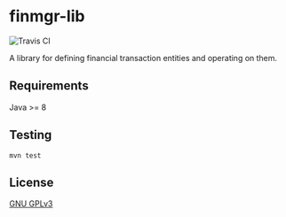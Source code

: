 finmgr-lib
===

![Travis CI](https://travis-ci.org/ksean/finmgr-lib.svg?branch=master)

A library for defining financial transaction entities and operating on them.

## Requirements

Java >= 8

## Testing

`mvn test`

## License

[GNU GPLv3](https://www.gnu.org/licenses/)